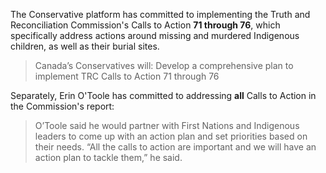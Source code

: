 The Conservative platform has committed to implementing the Truth and Reconciliation Commission's Calls to Action **71 through 76**, which specifically address actions around missing and murdered Indigenous children, as well as their burial sites.

> Canada’s Conservatives will: Develop a comprehensive plan to implement TRC Calls to Action 71 through 76

Separately, Erin O'Toole has committed to addressing **all** Calls to Action in the Commission's report:

> O’Toole said he would partner with First Nations and Indigenous leaders to come up with an action plan and set priorities based on their needs.
> “All the calls to action are important and we will have an action plan to tackle them,” he said.